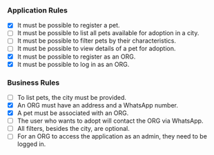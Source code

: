 ### Application Rules

- [x] It must be possible to register a pet.
- [ ] It must be possible to list all pets available for adoption in a city.
- [ ] It must be possible to filter pets by their characteristics.
- [ ] It must be possible to view details of a pet for adoption.
- [x] It must be possible to register as an ORG.
- [x] It must be possible to log in as an ORG.

### Business Rules

- [ ] To list pets, the city must be provided.
- [x] An ORG must have an address and a WhatsApp number.
- [x] A pet must be associated with an ORG.
- [ ] The user who wants to adopt will contact the ORG via WhatsApp.
- [ ] All filters, besides the city, are optional.
- [ ] For an ORG to access the application as an admin, they need to be logged in.
